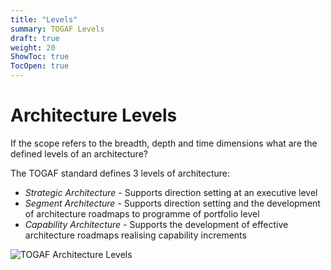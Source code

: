 ```yaml
---
title: "Levels"
summary: TOGAF Levels
draft: true
weight: 20
ShowToc: true
TocOpen: true
---
```


# Architecture Levels

If the scope refers to the breadth, depth and time dimensions what are the defined levels of an architecture?

The TOGAF standard defines 3 levels of architecture:

- *Strategic Architecture* - Supports direction setting at an executive level
- *Segment Architecture* - Supports direction setting and the development of architecture roadmaps to programme of portfolio level
- *Capability Architecture* - Supports the development of effective architecture roadmaps realising capability increments

![TOGAF Architecture Levels](/images/architecture/togaf/ArchitectureLevels.png)
